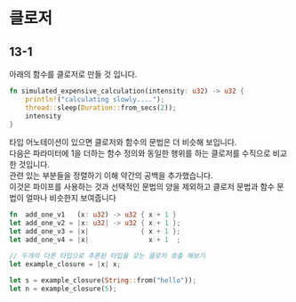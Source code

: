 # 클로저

## 13-1

아래의 함수를 클로저로 만들 것 입니다.
```rust
fn simulated_expensive_calculation(intensity: u32) -> u32 {
    println!("calculating slowly....");
    thread::sleep(Duration::from_secs(2));
    intensity
}
```

타입 어노테이션이 있으면 클로저와 함수의 문법은 더 비슷해 보입니다.  
다음은 파라미터에 1을 더하는 함수 정의와 동일한 행위를 하는 클로저를 수직으로 비교한 것입니다.  
관련 있는 부분들을 정렬하기 이해 약간의 공백을 추가했습니다.  
이것은 파이프를 사용하는 것과 선택적인 문법의 양을 제외하고 클로저 문법과 함수 문법이 얼마나 비슷한지 보여줍니다
```rust
fn  add_one_v1   (x: u32) -> u32 { x + 1 }
let add_one_v2 = |x: u32| -> u32 { x + 1 };
let add_one_v3 = |x|             { x + 1 };
let add_one_v4 = |x|               x + 1  ;
```

```rust
// 두개의 다른 타입으로 추론된 타입을 갖는 클로저 호출 해보기
let example_closure = |x| x;

let s = example_closure(String::from("hello"));
let n = example_closure(5);
```